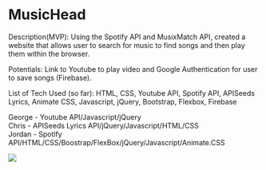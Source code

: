 

<h1>MusicHead</h1>

Description(MVP): Using the Spotify API and MusixMatch API, created a website that allows user to search for music to find songs and then play them within the browser. 

Potentials: Link to Youtube to play video and Google Authentication for user to save songs (Firebase).

List of Tech Used (so far): HTML, CSS, Youtube API, Spotify API, APISeeds Lyrics, Animate CSS, Javascript, jQuery, Bootstrap, Flexbox, Firebase
 
George - Youtube API/Javascript/jQuery<br>
Chris - APISeeds Lyrics API/jQuery/Javascript/HTML/CSS <br>
Jordan - Spotify API/HTML/CSS/Boostrap/FlexBox/jQuery/Javascript/Animate.CSS





<img src="https://i.imgur.com/F4lIwNN.png">
